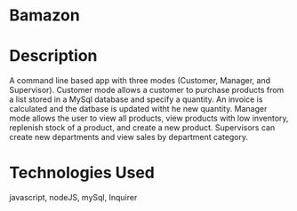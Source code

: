 # Bamazon

# Description
A command line based app with three modes (Customer, Manager, and Supervisor). Customer mode allows a customer to purchase products from a list stored in a MySql database and specify a quantity. An invoice is calculated and the datbase is updated witht he new quantity. Manager mode allows the user to view all products, view products with low inventory, replenish stock of a product, and create a new product. Supervisors can create new departments and view sales by department category.


# Technologies Used
javascript, nodeJS, mySql, Inquirer
